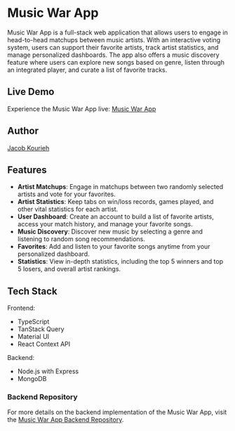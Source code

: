 # Music War App

Music War App is a full-stack web application that allows users to engage in head-to-head matchups between music artists. With an interactive voting system, users can support their favorite artists, track artist statistics, and manage personalized dashboards. The app also offers a music discovery feature where users can explore new songs based on genre, listen through an integrated player, and curate a list of favorite tracks.

## Live Demo

Experience the Music War App live: [Music War App](https://artists-war-app.onrender.com/)

## Author

[Jacob Kourieh](http://www.jacob-kourieh.com)

## Features

- **Artist Matchups**: Engage in matchups between two randomly selected artists and vote for your favorites.
- **Artist Statistics**: Keep tabs on win/loss records, games played, and other vital statistics for each artist.
- **User Dashboard**: Create an account to build a list of favorite artists, access your match history, and manage your favorite songs.
- **Music Discovery**: Discover new music by selecting a genre and listening to random song recommendations.
- **Favorites**: Add and listen to your favorite songs anytime from your personalized dashboard.
- **Statistics**: View in-depth statistics, including the top 5 winners and top 5 losers, and overall artist rankings.

## Tech Stack

Frontend:

- TypeScript
- TanStack Query
- Material UI
- React Context API

Backend:

- Node.js with Express
- MongoDB

### Backend Repository

For more details on the backend implementation of the Music War App, visit the [Music War App Backend Repository](https://github.com/jacob-kourieh/Music-War-App-Beckend).
